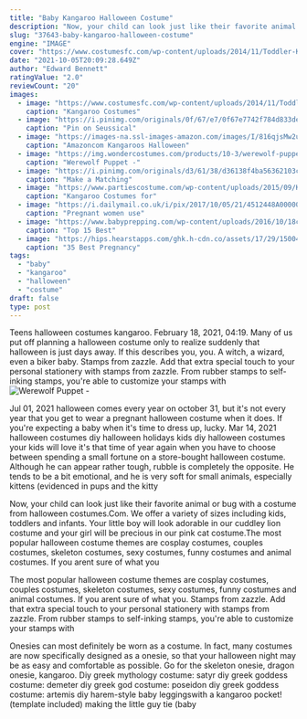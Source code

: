 ```yaml
---
title: "Baby Kangaroo Halloween Costume"
description: "Now, your child can look just like their favorite animal or bug with a costume from halloween costumes.Com. We offer a variety of sizes including kids, toddlers and infants. Your little boy will look adorable in our cuddley lion costume and your girl will be precious in our pink cat costume."
slug: "37643-baby-kangaroo-halloween-costume"
engine: "IMAGE"
cover: "https://www.costumesfc.com/wp-content/uploads/2014/11/Toddler-Kangaroo-Costume.jpg"
date: "2021-10-05T20:09:28.649Z"
author: "Edward Bennett"
ratingValue: "2.0"
reviewCount: "20"
images:
  - image: "https://www.costumesfc.com/wp-content/uploads/2014/11/Toddler-Kangaroo-Costume.jpg"
    caption: "Kangaroo Costumes"
  - image: "https://i.pinimg.com/originals/0f/67/e7/0f67e7742f784d833deff26dff245230.jpg"
    caption: "Pin on Seussical"
  - image: "https://images-na.ssl-images-amazon.com/images/I/816qjsMw2uL._AC_UL1500_.jpg"
    caption: "Amazoncom Kangaroos Halloween"
  - image: "https://img.wondercostumes.com/products/10-3/werewolf-puppet.jpg"
    caption: "Werewolf Puppet -"
  - image: "https://i.pinimg.com/originals/d3/61/38/d36138f4ba56362103cdce9677573627.jpg"
    caption: "Make a Matching"
  - image: "https://www.partiescostume.com/wp-content/uploads/2015/09/Kids-Kangaroo-Costume.jpg"
    caption: "Kangaroo Costumes for"
  - image: "https://i.dailymail.co.uk/i/pix/2017/10/05/21/4512448A00000578-4953372-Like_a_wrecking_ball_This_Miley_Cyrus_fan_made_her_bump_look_lik-a-100_1507235119555.jpg"
    caption: "Pregnant women use"
  - image: "https://www.babyprepping.com/wp-content/uploads/2016/10/18c437c14cddce8c38fc55aef50429a3.jpg"
    caption: "Top 15 Best"
  - image: "https://hips.hearstapps.com/ghk.h-cdn.co/assets/17/29/1500403046-screen-shot-2017-07-18-at-23455-pm.jpg?crop=1.0xw:1xh;center,top&resize=480:*"
    caption: "35 Best Pregnancy"
tags:
  - "baby"
  - "kangaroo"
  - "halloween"
  - "costume"
draft: false
type: post
---
```


Teens halloween costumes kangaroo. February 18, 2021, 04:19.  Many of us put off planning a halloween costume only to realize suddenly that halloween is just days away. If this describes you, you. A witch, a wizard, even a biker baby. Stamps from zazzle. Add that extra special touch to your personal stationery with stamps from zazzle. From rubber stamps to self-inking stamps, you're able to customize your stamps with
![Werewolf Puppet -](https://img.wondercostumes.com/products/10-3/werewolf-puppet.jpg "Werewolf Puppet -")

Jul 01, 2021 halloween comes every year on october 31, but it&#39;s not every year that you get to wear a pregnant halloween costume when it does. If you&#39;re expecting a baby when it&#39;s time to dress up, lucky. Mar 14, 2021 halloween costumes diy halloween holidays kids diy halloween costumes your kids will love it&#39;s that time of year again when you have to choose between spending a small fortune on a store-bought halloween costume. Although he can appear rather tough, rubble is completely the opposite. He tends to be a bit emotional, and he is very soft for small animals, especially kittens (evidenced in pups and the kitty
<!--inArticleAds-->

<!--galleryOne-->

Now, your child can look just like their favorite animal or bug with a costume from halloween costumes.Com. We offer a variety of sizes including kids, toddlers and infants. Your little boy will look adorable in our cuddley lion costume and your girl will be precious in our pink cat costume.The most popular halloween costume themes are cosplay costumes, couples costumes, skeleton costumes, sexy costumes, funny costumes and animal costumes. If you arent sure of what you
<!--inArticleAds-->

<!--galleryTwo-->

The most popular halloween costume themes are cosplay costumes, couples costumes, skeleton costumes, sexy costumes, funny costumes and animal costumes. If you arent sure of what you. Stamps from zazzle. Add that extra special touch to your personal stationery with stamps from zazzle. From rubber stamps to self-inking stamps, you're able to customize your stamps with
<!--galleryThree-->

Onesies can most definitely be worn as a costume. In fact, many costumes are now specifically designed as a onesie, so that your halloween night may be as easy and comfortable as possible. Go for the skeleton onesie, dragon onesie, kangaroo. Diy greek mythology costume: satyr diy greek goddess costume: demeter diy greek god costume: poseidon diy greek goddess costume: artemis diy harem-style baby leggingswith a kangaroo pocket! (template included) making the little guy tie (baby